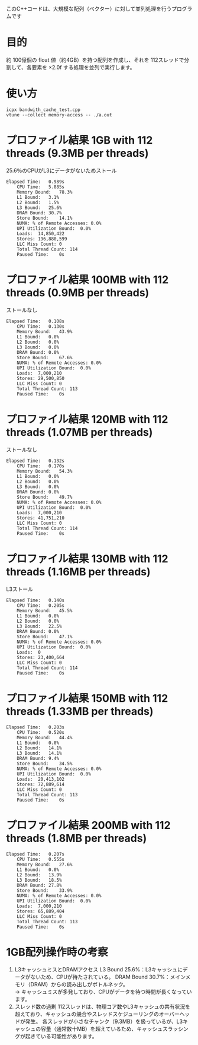 このC++コードは、大規模な配列（ベクター）に対して並列処理を行うプログラムです

# 目的
約 100億個の float 値（約4GB）を持つ配列を作成し、それを 112スレッドで分割して、各要素を ×2.0f する処理を並列で実行します。

# 使い方
```
icpx bandwith_cache_test.cpp
vtune --collect memory-access -- ./a.out
```

# プロファイル結果 1GB with 112 threads (9.3MB per threads)
25.6％のCPUがL3にデータがないためストール

```
Elapsed Time:	0.989s
    CPU Time:	5.885s
    Memory Bound:	78.3%
    L1 Bound:	3.1%
    L2 Bound:	1.5%
    L3 Bound:	25.6%
    DRAM Bound:	30.7%
    Store Bound:	14.1%
    NUMA: % of Remote Accesses:	0.0%
    UPI Utilization Bound:	0.0%
    Loads:	14,850,422
    Stores:	196,880,599
    LLC Miss Count:	0
    Total Thread Count:	114
    Paused Time:	0s
```


# プロファイル結果 100MB with 112 threads (0.9MB per threads)
ストールなし
```
Elapsed Time:	0.108s
    CPU Time:	0.130s
    Memory Bound:	43.9%
    L1 Bound:	0.0%
    L2 Bound:	0.0%
    L3 Bound:	0.0%
    DRAM Bound:	0.0%
    Store Bound:	67.6%
    NUMA: % of Remote Accesses:	0.0%
    UPI Utilization Bound:	0.0%
    Loads:	7,000,210
    Stores:	29,500,850
    LLC Miss Count:	0
    Total Thread Count:	113
    Paused Time:	0s
```

# プロファイル結果 120MB with 112 threads (1.07MB per threads)
ストールなし
```
Elapsed Time:	0.132s
    CPU Time:	0.170s
    Memory Bound:	54.3%
    L1 Bound:	0.0%
    L2 Bound:	0.0%
    L3 Bound:	0.0%
    DRAM Bound:	0.0%
    Store Bound:	49.7%
    NUMA: % of Remote Accesses:	0.0%
    UPI Utilization Bound:	0.0%
    Loads:	7,000,210
    Stores:	41,751,210
    LLC Miss Count:	0
    Total Thread Count:	114
    Paused Time:	0s
```

# プロファイル結果 130MB with 112 threads (1.16MB per threads)
L3ストール
```
Elapsed Time:	0.140s
    CPU Time:	0.205s
    Memory Bound:	45.5%
    L1 Bound:	0.0%
    L2 Bound:	0.0%
    L3 Bound:	22.5%
    DRAM Bound:	0.0%
    Store Bound:	47.1%
    NUMA: % of Remote Accesses:	0.0%
    UPI Utilization Bound:	0.0%
    Loads:	0
    Stores:	23,400,664
    LLC Miss Count:	0
    Total Thread Count:	114
    Paused Time:	0s
```

# プロファイル結果 150MB with 112 threads (1.33MB per threads)
```
Elapsed Time:	0.203s
    CPU Time:	0.520s
    Memory Bound:	44.4%
    L1 Bound:	0.0%
    L2 Bound:	14.1%
    L3 Bound:	14.1%
    DRAM Bound:	9.4%
    Store Bound:	34.5%
    NUMA: % of Remote Accesses:	0.0%
    UPI Utilization Bound:	0.0%
    Loads:	20,413,102
    Stores:	72,889,614
    LLC Miss Count:	0
    Total Thread Count:	113
    Paused Time:	0s
```

# プロファイル結果 200MB with 112 threads (1.8MB per threads)
```
Elapsed Time:	0.207s
    CPU Time:	0.555s
    Memory Bound:	27.6%
    L1 Bound:	0.0%
    L2 Bound:	13.9%
    L3 Bound:	18.5%
    DRAM Bound:	27.8%
    Store Bound:	33.9%
    NUMA: % of Remote Accesses:	0.0%
    UPI Utilization Bound:	0.0%
    Loads:	7,000,210
    Stores:	65,889,404
    LLC Miss Count:	0
    Total Thread Count:	113
    Paused Time:	0s
```

# 1GB配列操作時の考察
1. L3キャッシュミスとDRAMアクセス
L3 Bound 25.6%：L3キャッシュにデータがないため、CPUが待たされている。
DRAM Bound 30.7%：メインメモリ（DRAM）からの読み出しがボトルネック。    
→ キャッシュミスが多発しており、CPUがデータを待つ時間が長くなっています。
2. スレッド数の過剰
112スレッドは、物理コア数やL3キャッシュの共有状況を超えており、キャッシュの競合やスレッドスケジューリングのオーバーヘッドが発生。
各スレッドが小さなチャンク（9.3MB）を扱っているが、L3キャッシュの容量（通常数十MB）を超えているため、キャッシュスラッシングが起きている可能性があります。



